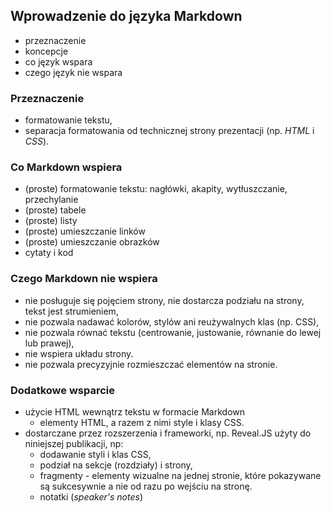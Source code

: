 ## Wprowadzenie do języka Markdown
* przeznaczenie
* koncepcje
* co język wspara
* czego język nie wspara


### Przeznaczenie
* formatowanie tekstu,
* separacja formatowania od technicznej strony prezentacji (np. _HTML_ i _CSS_).


### Co Markdown wspiera
* (proste) formatowanie tekstu: nagłówki, akapity, wytłuszczanie, przechylanie
* (proste) tabele
* (proste) listy
* (proste) umieszczanie linków
* (proste) umieszczanie obrazków
* cytaty i kod


### Czego Markdown nie wspiera
* nie posługuje się pojęciem strony, nie dostarcza podziału na strony, tekst jest strumieniem,
* nie pozwala nadawać kolorów, stylów ani reużywalnych klas (np. CSS),
* nie pozwala równać tekstu (centrowanie, justowanie, równanie do lewej lub prawej),
* nie wspiera układu strony.
* nie pozwala precyzyjnie rozmieszczać elementów na stronie.


### Dodatkowe wsparcie
* użycie HTML wewnątrz tekstu w formacie Markdown
    * elementy HTML, a razem z nimi style i klasy CSS.
* dostarczane przez rozszerzenia i frameworki, np. Reveal.JS użyty do niniejszej publikacji, np:
    * dodawanie styli i klas CSS,
    * podział na sekcje (rozdziały) i strony,
    * fragmenty - elementy wizualne na jednej stronie, które pokazywane są sukcesywnie a nie od razu po wejściu na stronę.
    * notatki (_speaker's notes_)